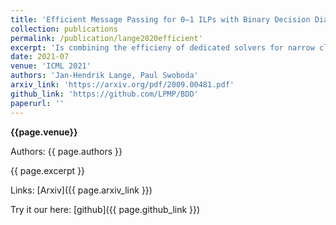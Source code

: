 ```yaml
---
title: 'Efficient Message Passing for 0–1 ILPs with Binary Decision Diagrams'
collection: publications
permalink: /publication/lange2020efficient'
excerpt: 'Is combining the efficieny of dedicated solvers for narrow classes of combinatorial problems together with the generality of general purpose ILP solvers like Gurobi or CPLEX possible (at least for structured prediction)? In this work we present a generally applicable solver that scales to very large problem sizes, has built-in parallelism and delivers high quality solutions and lower bounds for a variety of structured prediction problems. To this end we use binary decision diagrams to represent small subparts of the full problem. These are glued together and updates via message passing.'
date: 2021-07
venue: 'ICML 2021'
authors: 'Jan-Hendrik Lange, Paul Swoboda'
arxiv_link: 'https://arxiv.org/pdf/2009.00481.pdf'
github_link: 'https://github.com/LPMP/BDD'
paperurl: ''
---
```

**{{page.venue}}**

Authors: {{ page.authors }}

{{ page.excerpt }}

Links: [Arxiv]({{ page.arxiv_link }})

Try it our here: [github]({{ page.github_link }})

